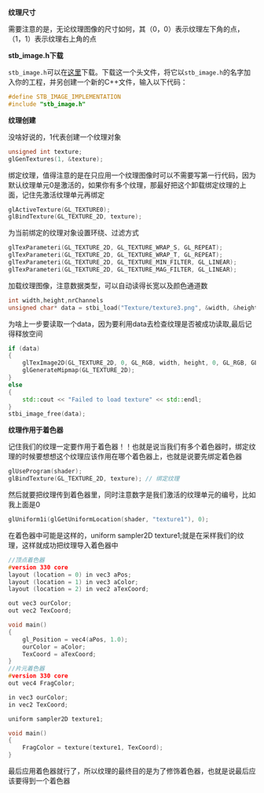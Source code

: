 **纹理尺寸**

需要注意的是，无论纹理图像的尺寸如何，其（0，0）表示纹理左下角的点，（1，1）表示纹理右上角的点

**stb_image.h下载**

`stb_image.h`可以在[这里](https://github.com/nothings/stb/blob/master/stb_image.h)下载。下载这一个头文件，将它以`stb_image.h`的名字加入你的工程，并另创建一个新的C++文件，输入以下代码：

```cpp
#define STB_IMAGE_IMPLEMENTATION
#include "stb_image.h"
```

**纹理创建**

没啥好说的，1代表创建一个纹理对象

```cpp
unsigned int texture;
glGenTextures(1, &texture);
```

绑定纹理，值得注意的是在只应用一个纹理图像时可以不需要写第一行代码，因为默认纹理单元0是激活的，如果你有多个纹理，那最好把这个卸载绑定纹理的上面，记住先激活纹理单元再绑定

```cpp
glActiveTexture(GL_TEXTURE0);
glBindTexture(GL_TEXTURE_2D, texture);
```

为当前绑定的纹理对象设置环绕、过滤方式

```cpp
glTexParameteri(GL_TEXTURE_2D, GL_TEXTURE_WRAP_S, GL_REPEAT);   
glTexParameteri(GL_TEXTURE_2D, GL_TEXTURE_WRAP_T, GL_REPEAT);
glTexParameteri(GL_TEXTURE_2D, GL_TEXTURE_MIN_FILTER, GL_LINEAR);
glTexParameteri(GL_TEXTURE_2D, GL_TEXTURE_MAG_FILTER, GL_LINEAR);
```

加载纹理图像，注意数据类型，可以自动读得长宽以及颜色通道数

```cpp
int width,height,nrChannels
unsigned char* data = stbi_load("Texture/texture3.png", &width, &height, &nrChannels, 0);
```

为啥上一步要读取一个data，因为要利用data去检查纹理是否被成功读取,最后记得释放空间

```cpp
if (data)
{
    glTexImage2D(GL_TEXTURE_2D, 0, GL_RGB, width, height, 0, GL_RGB, GL_UNSIGNED_BYTE, data);
    glGenerateMipmap(GL_TEXTURE_2D);
}
else
{
    std::cout << "Failed to load texture" << std::endl;
}
stbi_image_free(data);
```

**纹理作用于着色器**

记住我们的纹理一定要作用于着色器！！也就是说当我们有多个着色器时，绑定纹理的时候要想想这个纹理应该作用在哪个着色器上，也就是说要先绑定着色器

```cpp
glUseProgram(shader);
glBindTexture(GL_TEXTURE_2D, texture); // 绑定纹理
```

然后就要把纹理传到着色器里，同时注意数字是我们激活的纹理单元的编号，比如我上面是0

```cpp
glUniform1i(glGetUniformLocation(shader, "texture1"), 0); 
```

在着色器中可能是这样的，uniform sampler2D texture1;就是在采样我们的纹理，这样就成功把纹理导入着色器中

```cpp
//顶点着色器
#version 330 core
layout (location = 0) in vec3 aPos;
layout (location = 1) in vec3 aColor;
layout (location = 2) in vec2 aTexCoord;

out vec3 ourColor;
out vec2 TexCoord;

void main()
{
    gl_Position = vec4(aPos, 1.0);
    ourColor = aColor;
    TexCoord = aTexCoord;
}
//片元着色器
#version 330 core
out vec4 FragColor;

in vec3 ourColor;
in vec2 TexCoord;

uniform sampler2D texture1;

void main()
{
    FragColor = texture(texture1, TexCoord);
}
```

最后应用着色器就行了，所以纹理的最终目的是为了修饰着色器，也就是说最后应该要得到一个着色器